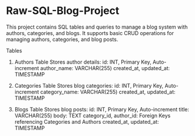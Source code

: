 # Raw-SQL-Blog-Project

This project contains SQL tables and queries to manage a blog system with authors, categories, and blogs. It supports basic CRUD operations for managing authors, categories, and blog posts.

Tables
1. Authors Table
Stores author details:
id: INT, Primary Key, Auto-increment
author_name: VARCHAR(255)
created_at, updated_at: TIMESTAMP

2. Categories Table
Stores blog categories:
id: INT, Primary Key, Auto-increment
category_name: VARCHAR(255)
created_at, updated_at: TIMESTAMP

3. Blogs Table
Stores blog posts:
id: INT, Primary Key, Auto-increment
title: VARCHAR(255)
body: TEXT
category_id, author_id: Foreign Keys referencing Categories and Authors
created_at, updated_at: TIMESTAMP
